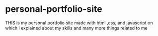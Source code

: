 # personal-portfolio-site
 THIS   is   my  personal portfolio site  made  with html ,css, and javascript   on  which i explained  about  my    skills     and  many more things related to me
